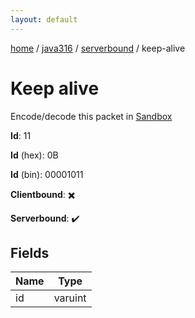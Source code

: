 ```yaml
---
layout: default
---
```


[home](/)  /  [java316](/protocol/java316)  /  [serverbound](/protocol/java316/serverbound)  /  keep-alive

# Keep alive

Encode/decode this packet in [Sandbox](../../../sandbox/java316#serverbound.keep_alive)

**Id**: 11

**Id** (hex): 0B

**Id** (bin): 00001011

**Clientbound**: ✖️

**Serverbound**: ✔️

## Fields

Name | Type
---|---
id | varuint
